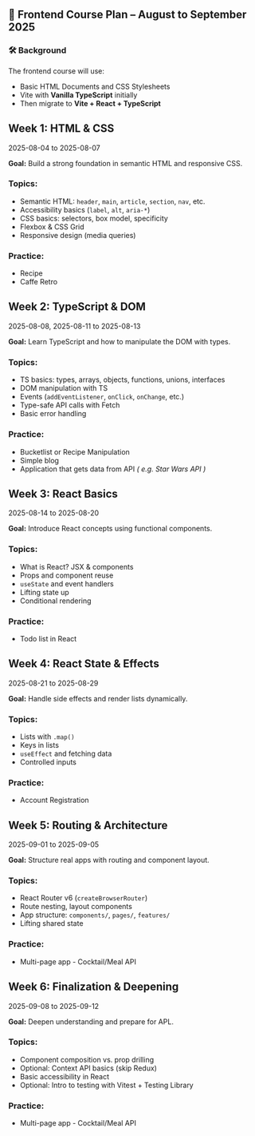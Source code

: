 ## 📅 Frontend Course Plan – August to September 2025

### 🛠️ Background

The frontend course will use:

- Basic HTML Documents and CSS Stylesheets
- Vite with **Vanilla TypeScript** initially
- Then migrate to **Vite + React + TypeScript**

## Week 1: HTML & CSS

2025-08-04 to 2025-08-07

**Goal:** Build a strong foundation in semantic HTML and responsive CSS.

### Topics:

- Semantic HTML: `header`, `main`, `article`, `section`, `nav`, etc.
- Accessibility basics (`label`, `alt`, `aria-*`)
- CSS basics: selectors, box model, specificity
- Flexbox & CSS Grid
- Responsive design (media queries)

### Practice:

- Recipe
- Caffe Retro

## Week 2: TypeScript & DOM

2025-08-08, 2025-08-11 to 2025-08-13

**Goal:** Learn TypeScript and how to manipulate the DOM with types.

### Topics:

- TS basics: types, arrays, objects, functions, unions, interfaces
- DOM manipulation with TS
- Events (`addEventListener`, `onClick`, `onChange`, etc.)
- Type-safe API calls with Fetch
- Basic error handling

### Practice:

- Bucketlist or Recipe Manipulation
- Simple blog
- Application that gets data from API _( e.g. Star Wars API )_

## Week 3: React Basics

2025-08-14 to 2025-08-20

**Goal:** Introduce React concepts using functional components.

### Topics:

- What is React? JSX & components
- Props and component reuse
- `useState` and event handlers
- Lifting state up
- Conditional rendering

### Practice:

- Todo list in React

## Week 4: React State & Effects

2025-08-21 to 2025-08-29

**Goal:** Handle side effects and render lists dynamically.

### Topics:

- Lists with `.map()`
- Keys in lists
- `useEffect` and fetching data
- Controlled inputs

### Practice:

- Account Registration

## Week 5: Routing & Architecture

2025-09-01 to 2025-09-05

**Goal:** Structure real apps with routing and component layout.

### Topics:

- React Router v6 (`createBrowserRouter`)
- Route nesting, layout components
- App structure: `components/`, `pages/`, `features/`
- Lifting shared state

### Practice:

- Multi-page app - Cocktail/Meal API

## Week 6: Finalization & Deepening

2025-09-08 to 2025-09-12

**Goal:** Deepen understanding and prepare for APL.

### Topics:

- Component composition vs. prop drilling
- Optional: Context API basics (skip Redux)
- Basic accessibility in React
- Optional: Intro to testing with Vitest + Testing Library

### Practice:

- Multi-page app - Cocktail/Meal API


